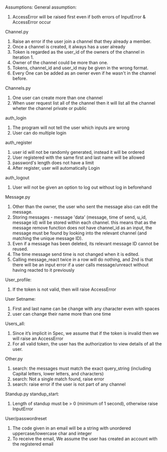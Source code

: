 Assumptions:
General assumption:
1. AccessError will be raised first even if both errors of InputError & AccessError occur

Channel.py
1.  Raise an error if the user join a channel that they already a member.
2.  Once a channel is created, it always has a user already 
3.  Token is regarded as the user_id of the owners of the channel in Iteration 1.
4.  Owner of the channel could be more than one.
5.  Tokens, channel_id and user_id may be given in the wrong format.
6.  Every One can be added as an owner even if he wasn't in the channel before.


Channels.py
1. One user can create more than one channel
2. When user request list all of the channel then it will list all the channel wheter the channel private or public


auth_login
1. The program will not tell the user which inputs are wrong 
2. User can do multiple login
 

auth_register
1. user id will not be randomly generated, instead it will be ordered 
2. User registered with the same first and last name will be allowed
3. password's length does not have a limit 
4. After register, user will automatically Login

 
auth_logout
1. User will not be given an option to log out without log in beforehand

Message.py
1.  Other than the owner, the user who sent the message also can edit the message.
2.  Storing messages - message 'data' (message, time of send, u_id, message id) will be stored within each channel. 
this means that as the message remove function does not have channel_id as an input, the message must be found by looking into the relevant channel 
(and matching the unique message ID).
3. Even if a message has been deleted, its relevant message ID cannot be reused.
4. The time message send time is not changed when it is edited.
5. Calling message_react twice in a row will do nothing, and 2nd is that there will be an input error if a user calls message/unreact without having reacted to it previously

User_profile:
1. If the token is not valid, then will raise AccessError

 User Setname:
1. First and last name can be change with any character even with spaces 
2. user can change their name more than one time

Users_all:
1. Since it’s implicit in Spec, we assume that if the token is invalid then we will raise an AccessError
2. For all valid token, the user has the authorization to view details of all the user.


Other.py
1. search: the messages must match the exact query_string (including Capital letters, lower letters, and characters) 
2. search: Not a single match found, raise error 
3. search: raise error if the user is not part of any channel


Standup.py
standup_start:
1. Length of standup must be > 0 (minimum of 1 second), otherwise raise InputError


User/passwordreset
1. The code given in an email will be a string with unordered uppercase/lowercase char and integer
2. To receive the email, We assume the user has created an account with the registered email
